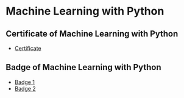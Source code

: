 # Machine Learning with Python
## Certificate of Machine Learning with Python
* [Certificate](https://courses.cognitiveclass.ai/certificates/44fd2d3c69fb45119e5bff16853198a5)
## Badge of Machine Learning with Python
* [Badge 1](https://www.credly.com/badges/856a6b44-9acb-4fcd-ac85-f29904071a09)
* [Badge 2](https://www.credly.com/badges/1963dd47-6159-4531-86af-b55acef9e59c)

